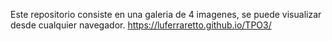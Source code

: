 Este repositorio consiste en una galeria de 4 imagenes, se puede visualizar desde cualquier navegador.
https://luferraretto.github.io/TPO3/
